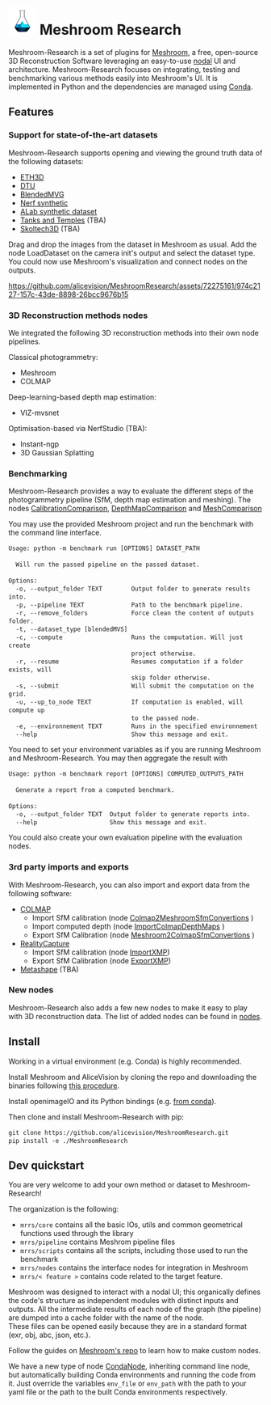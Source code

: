 # ![](./assets/logo-inline.png) Meshroom Research 

Meshroom-Research is a set of plugins for [Meshroom](https://alicevision.org/#meshroom), a free, open-source 3D Reconstruction Software leveraging an easy-to-use [nodal](https://en.wikipedia.org/wiki/Node_graph_architecture) UI and architecture.
Meshroom-Research focuses on integrating, testing and benchmarking various methods easily into Meshroom's UI.
It is implemented in Python and the dependencies are managed using  [Conda](https://conda.io/projects/conda/en/latest/user-guide/install/index.html).

## Features 

### Support for state-of-the-art datasets

Meshroom-Research supports opening and viewing the ground truth data of the following datasets:

- [ETH3D](https://www.eth3d.net/overview)
- [DTU](https://roboimagedata.compute.dtu.dk/?page_id=36)
- [BlendedMVG](https://github.com/YoYo000/BlendedMVS)
- [Nerf synthetic](https://www.matthewtancik.com/nerf)
- [ALab synthetic dataset](alab_dataset)
- [Tanks and Temples](https://www.tanksandtemples.org/) (TBA)
- [Skoltech3D](https://github.com/Skoltech-3D/sk3d_data) (TBA)


Drag and drop the images from the dataset in Meshroom as usual. Add the node LoadDataset on the camera init's output and select the dataset type. You could now use Meshroom's visualization and connect nodes on the outputs. 

https://github.com/alicevision/MeshroomResearch/assets/72275161/974c2127-157c-43de-8898-26bcc9676b15

### 3D Reconstruction methods nodes

We integrated the following 3D reconstruction methods into their own node pipelines.

Classical photogrammetry:
  - Meshroom
  - COLMAP

Deep-learning-based depth map estimation:
  - VIZ-mvsnet

Optimisation-based via NerfStudio (TBA):
  - Instant-ngp
  - 3D Gaussian Splatting

### Benchmarking

Meshroom-Research provides a way to evaluate the different steps of the photogrammetry pipeline (SfM, depth map estimation and meshing).
The nodes [CalibrationComparison](mrrs/nodes/benchmark/CalibrationComparison.py), [DepthMapComparison](/mrrs/nodes/benchmark/DepthMapComparison.py) and [MeshComparison](mrrs/nodes/benchmark/MeshComparisonBaptise.py)

You may use the provided Meshroom project and run the benchmark with the command line interface.

```
Usage: python -m benchmark run [OPTIONS] DATASET_PATH

  Will run the passed pipeline on the passed dataset.

Options:
  -o, --output_folder TEXT        Output folder to generate results into.
  -p, --pipeline TEXT             Path to the benchmark pipeline.
  -r, --remove_folders            Force clean the content of outputs folder.
  -t, --dataset_type [blendedMVS]
  -c, --compute                   Runs the computation. Will just create
                                  project otherwise.
  -r, --resume                    Resumes computation if a folder exists, will
                                  skip folder otherwise.
  -s, --submit                    Will submit the computation on the grid.
  -u, --up_to_node TEXT           If computation is enabled, will compute up
                                  to the passed node.
  -e, --environnement TEXT        Runs in the specified environnement
  --help                          Show this message and exit.
```
You need to set your environment variables as if you are running Meshroom and Meshroom-Research.
You may then aggregate the result with
```
Usage: python -m benchmark report [OPTIONS] COMPUTED_OUTPUTS_PATH

  Generate a report from a computed benchmark.

Options:
  -o, --output_folder TEXT  Output folder to generate reports into.
  --help                    Show this message and exit.
```

You could also create your own evaluation pipeline with the evaluation nodes.

### 3rd party imports and exports

With Meshroom-Research, you can also import and export data from the following software:

- [COLMAP](https://colmap.github.io/)
  - Import SfM calibration (node [Colmap2MeshroomSfmConvertions](mrrs/nodes/colmap/Colmap2MeshroomSfmConvertions.py) )
  - Import computed depth (node [ImportColmapDepthMaps](mrrs/nodes/colmap/ImportColmapDepthMaps.py) )
  - Export SfM Calibration (node [Meshroom2ColmapSfmConvertions](mrrs/nodes/colmap/Meshroom2ColmapSfmConvertions.py) )
- [RealityCapture](https://www.capturingreality.com/)
  - Import SfM calibration (node [ImportXMP](mrrs/nodes/reality_capture/ImportXMP.py))
  - Export SfM Calibration (node [ExportXMP](mrrs/nodes/reality_capture/ExportXMP.py))
- [Metashape](https://www.agisoft.com/) (TBA)

### New nodes

Meshroom-Research also adds a few new nodes to make it easy to play with 3D reconstruction data.
The list of added nodes can be found in [nodes](mrrs/nodes/README.md).

## Install

Working in a virtual environment (e.g. Conda) is highly recommended.

Install Meshroom and AliceVision by cloning the repo and downloading the binaries following [this procedure](https://github.com/alicevision/Meshroom).

Install openimageIO and its Python bindings (e.g. [from conda](https://anaconda.org/conda-forge/openimageio)).

Then clone and install Meshroom-Research with pip:
```
git clone https://github.com/alicevision/MeshroomResearch.git
pip install -e ./MeshroomResearch
```

## Dev quickstart

You are very welcome to add your own method or dataset to Meshroom-Research!

The organization is the following:
- `mrrs/core` contains all the basic IOs, utils and common geometrical functions used through the library
- `mrrs/pipeline` contains Meshrom pipeline files
- `mrrs/scripts` contains all the scripts, including those used to run the benchmark
- `mrrs/nodes` contains the interface nodes for integration in Meshroom
- `mrrs/< feature >` contains code related to the target feature.
  
Meshroom was designed to interact with a nodal UI; this organically defines the code's structure as independent modules with distinct inputs and outputs. All the intermediate results of each node of the graph (the pipeline) are dumped into a cache folder with the name of the node.\
These files can be opened easily because they are in a standard format (exr, obj, abc, json, etc.).

Follow the guides on [Meshroom's repo](https://github.com/alicevision/Meshroom) to learn how to make custom nodes.

We have a new type of node [CondaNode](mrrs/core/CondaNode.py), inheriting command line node, but automatically building Conda environments and running the code from it.
Just override the variables `env_file` or `env_path` with the path to your yaml file or the path to the built Conda environments respectively. 



